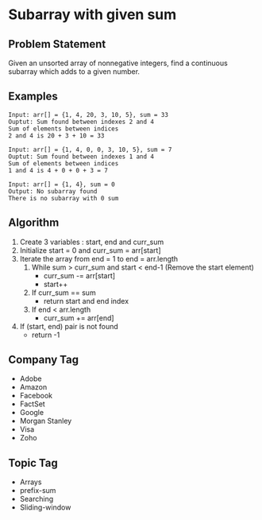 # Subarray with given sum

## Problem Statement
Given an unsorted array of nonnegative integers, find a continuous subarray which adds to a given number.

## Examples
```
Input: arr[] = {1, 4, 20, 3, 10, 5}, sum = 33
Ouptut: Sum found between indexes 2 and 4
Sum of elements between indices
2 and 4 is 20 + 3 + 10 = 33
```
```
Input: arr[] = {1, 4, 0, 0, 3, 10, 5}, sum = 7
Ouptut: Sum found between indexes 1 and 4
Sum of elements between indices
1 and 4 is 4 + 0 + 0 + 3 = 7
```
```
Input: arr[] = {1, 4}, sum = 0
Output: No subarray found
There is no subarray with 0 sum
```

## Algorithm
1. Create 3 variables : start, end and curr_sum
2. Initialize start = 0 and curr_sum = arr[start]
3. Iterate the array from end = 1 to end = arr.length
    1. While sum > curr_sum and start < end-1 (Remove the start element)
        * curr_sum -= arr[start]
        * start++
    2. If curr_sum == sum
        * return start and end index
    3. If end < arr.length
        * curr_sum += arr[end]
4.  If (start, end) pair is not found
    * return -1

## Company Tag
* Adobe
* Amazon
* Facebook
* FactSet
* Google
* Morgan Stanley
* Visa
* Zoho

## Topic Tag
* Arrays
* prefix-sum
* Searching
* Sliding-window